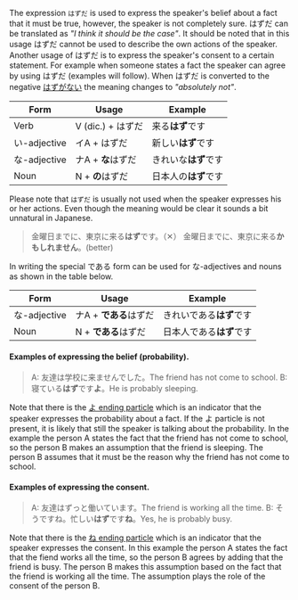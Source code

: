 The expression `はずだ` is used to express the speaker's belief about a fact that it must be true, however, the speaker is not completely sure. はずだ can be translated as *"I think it should be the case"*. It should be noted that in this usage はずだ cannot be used to describe the own actions of the speaker.
Another usage of はずだ is to express the speaker's consent to a certain statement. For example when someone states a fact the speaker can agree by using はずだ (examples will follow).
When はずだ is converted to the negative [はずがない](250) the meaning changes to *"absolutely not"*.

|Form|Usage|Example|
|-|-|-|
|Verb|V (dic.) + はずだ|来る**はず**です|
|い-adjective|イA + はずだ|新しい**はず**です|
|な-adjective|ナA + **な**はずだ|きれいな**はず**です|
|Noun|N + **の**はずだ|日本人の**はず**です|

Please note that `はずだ` is usually not used when the speaker expresses his or her actions. Even though the meaning would be clear it sounds a bit unnatural in Japanese.
>金曜日までに、東京に来る**はず**です。（✕）
>金曜日までに、東京に来る**かもしれません**。(better)

In writing the special である form can be used for な-adjectives and nouns as shown in the table below.

|Form|Usage|Example|
|-|-|-|
|な-adjective|ナA + **である**はずだ|きれいである**はず**です|
|Noun|N + **である**はずだ|日本人である**はず**です|

#### Examples of expressing the belief (probability).
>A: 友達は学校に来ませんでした。The friend has not come to school.
>B: 寝ている**はず**です**よ**。He is probably sleeping.

Note that there is the [よ ending particle](189) which is an indicator that the speaker expresses the probability about a fact. If the よ particle is not present, it is likely that still the speaker is talking about the probability.
In the example the person A states the fact that the friend has not come to school, so the person B makes an assumption that the friend is sleeping. The person B assumes that it must be the reason why the friend has not come to school.

#### Examples of expressing the consent.
>A: 友達はずっと働いています。The friend is working all the time.
>B: そうですね。忙しい**はず**です**ね**。Yes, he is probably busy.

Note that there is the [ね ending particle](188) which is an indicator that the speaker expresses the consent.
In this example the person A states the fact that the fiend works all the time, so the person B agrees by adding that the friend is busy. The person B makes this assumption based on the fact that the friend is working all the time. The assumption plays the role of the consent of the person B.